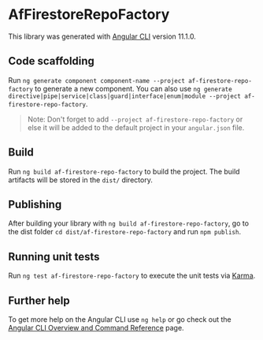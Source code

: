 # AfFirestoreRepoFactory

This library was generated with [Angular CLI](https://github.com/angular/angular-cli) version 11.1.0.

## Code scaffolding

Run `ng generate component component-name --project af-firestore-repo-factory` to generate a new component. You can also use `ng generate directive|pipe|service|class|guard|interface|enum|module --project af-firestore-repo-factory`.
> Note: Don't forget to add `--project af-firestore-repo-factory` or else it will be added to the default project in your `angular.json` file. 

## Build

Run `ng build af-firestore-repo-factory` to build the project. The build artifacts will be stored in the `dist/` directory.

## Publishing

After building your library with `ng build af-firestore-repo-factory`, go to the dist folder `cd dist/af-firestore-repo-factory` and run `npm publish`.

## Running unit tests

Run `ng test af-firestore-repo-factory` to execute the unit tests via [Karma](https://karma-runner.github.io).

## Further help

To get more help on the Angular CLI use `ng help` or go check out the [Angular CLI Overview and Command Reference](https://angular.io/cli) page.
